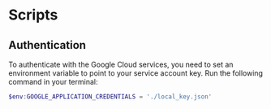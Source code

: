 # Scripts

## Authentication

To authenticate with the Google Cloud services, you need to set an environment variable to point to your service account key. Run the following command in your terminal:

```powershell
$env:GOOGLE_APPLICATION_CREDENTIALS = './local_key.json'
```

